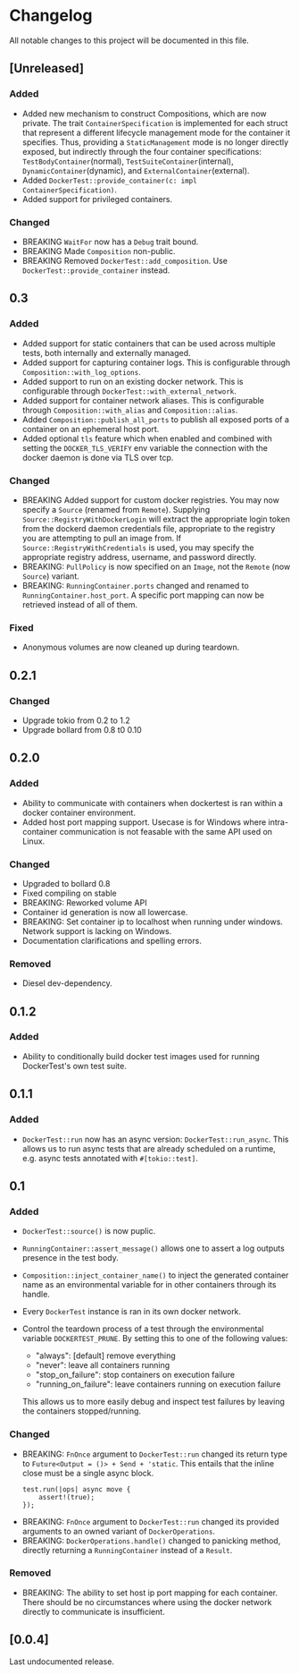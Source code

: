 # Changelog

All notable changes to this project will be documented in this file.

## [Unreleased]

### Added

- Added new mechanism to construct Compositions, which are now private. The
  trait `ContainerSpecification` is implemented for each struct that represent a
  different lifecycle management mode for the container it specifies. Thus,
  providing a `StaticManagement` mode is no longer directly exposed, but
  indirectly through the four container specifications:
  `TestBodyContainer`(normal), `TestSuiteContainer`(internal),
  `DynamicContainer`(dynamic), and `ExternalContainer`(external).
- Added `DockerTest::provide_container(c: impl ContainerSpecification)`.
- Added support for privileged containers.

### Changed

- BREAKING `WaitFor` now has a `Debug` trait bound.
- BREAKING Made `Composition` non-public.
- BREAKING Removed `DockerTest::add_composition`. Use
  `DockerTest::provide_container` instead.

## 0.3

### Added

- Added support for static containers that can be used across multiple tests,
  both internally and externally managed.
- Added support for capturing container logs. This is configurable through
  `Composition::with_log_options`.
- Added support to run on an existing docker network. This is configurable
  through `DockerTest::with_external_network`.
- Added support for container network aliases. This is configurable through
  `Composition::with_alias` and `Composition::alias`.
- Added `Composition::publish_all_ports` to publish all exposed ports of a
  container on an ephemeral host port.
- Added optional `tls` feature which when enabled and combined with setting the
  `DOCKER_TLS_VERIFY` env variable the connection with the docker daemon is done
  via TLS over tcp.

### Changed

- BREAKING Added support for custom docker registries. You may now specify a
  `Source` (renamed from `Remote`). Supplying `Source::RegistryWithDockerLogin`
  will extract the appropriate login token from the dockerd daemon credentials
  file, appropriate to the registry you are attempting to pull an image from. If
  `Source::RegistryWithCredentials` is used, you may specify the appropriate
  registry address, username, and password directly.
- BREAKING: `PullPolicy` is now specified on an `Image`, not the `Remote` (now
  `Source`) variant.
- BREAKING: `RunningContainer.ports` changed and renamed to
  `RunningContainer.host_port`. A specific port mapping can now be retrieved
  instead of all of them.

### Fixed

- Anonymous volumes are now cleaned up during teardown.

## 0.2.1

### Changed

- Upgrade tokio from 0.2 to 1.2
- Upgrade bollard from 0.8 t0 0.10

## 0.2.0

### Added

- Ability to communicate with containers when dockertest is ran within a docker
  container environment.
- Added host port mapping support. Usecase is for Windows where intra-container
  communication is not feasable with the same API used on Linux.

### Changed

- Upgraded to bollard 0.8
- Fixed compiling on stable
- BREAKING: Reworked volume API
- Container id generation is now all lowercase.
- BREAKING: Set container ip to localhost when running under windows. Network
  support is lacking on Windows.
- Documentation clarifications and spelling errors.

### Removed

- Diesel dev-dependency.

## 0.1.2

### Added

- Ability to conditionally build docker test images used for running
  DockerTest's own test suite.

## 0.1.1

### Added

- `DockerTest::run` now has an async version: `DockerTest::run_async`. This
  allows us to run async tests that are already scheduled on a runtime, e.g.
  async tests annotated with `#[tokio::test]`.

## 0.1

### Added

- `DockerTest::source()` is now puplic.
- `RunningContainer::assert_message()` allows one to assert a log outputs
  presence in the test body.
- `Composition::inject_container_name()` to inject the generated container name
  as an environmental variable for in other containers through its handle.
- Every `DockerTest` instance is ran in its own docker network.
- Control the teardown process of a test through the environmental variable
  `DOCKERTEST_PRUNE`. By setting this to one of the following values:
  - "always": [default] remove everything
  - "never": leave all containers running
  - "stop_on_failure": stop containers on execution failure
  - "running_on_failure": leave containers running on execution failure

  This allows us to more easily debug and inspect test failures by leaving the
  containers stopped/running.

### Changed

- BREAKING: `FnOnce` argument to `DockerTest::run` changed its return type to
  `Future<Output = ()> + Send + 'static`. This entails that the inline close
  must be a single async block.
  ```
  test.run(|ops| async move {
      assert!(true);
  });
  ```
- BREAKING: `FnOnce` argument to `DockerTest::run` changed its provided
  arguments to an owned variant of `DockerOperations`.
- BREAKING: `DockerOperations.handle()` changed to panicking method, directly
  returning a `RunningContainer` instead of a `Result`.

### Removed

- BREAKING: The ability to set host ip port mapping for each container. There
  should be no circumstances where using the docker network directly to
  communicate is insufficient.

## [0.0.4]

Last undocumented release.
